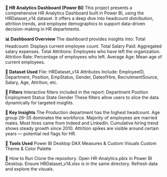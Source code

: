 **💼 HR Analytics Dashboard (Power BI)**
This project presents a comprehensive HR Analytics Dashboard built in Power BI, using the HRDataset_v14 dataset. It offers a deep dive into headcount distribution, attrition trends, and employee demographics to support data-driven decision-making in HR departments.

**📊 Dashboard Overview**
The dashboard provides insights into:
Total Headcount: Displays current employee count.
Total Salary Paid: Aggregated salary expenses.
Total Attritions: Employees who have left the organization.
Attrition Rate: Percentage of employees who left.
Average Age: Mean age of current employees.

**📁 Dataset Used**
File: HRDataset_v14
Attributes Include:
EmployeeID, Department, Position, EmpStatus, Gender, DateofHire, RecruitmentSource, Salary, Age, Attrition, etc.

**🎯 Filters**
Interactive filters included in the report:
Department
Position
Employment Status
State
Gender
These filters allow users to slice the data dynamically for targeted insights.

**🧠 Key Insights**
The Production department has the highest headcount.
Age group 26–35 dominates the workforce.
Majority of employees are married males.
Most hires came from Indeed and LinkedIn.
Cumulative hiring trend shows steady growth since 2010.
Attrition spikes are visible around certain years — potential red flags for HR.

**🔧 Tools Used**
Power BI Desktop
DAX Measures & Custom Visuals
Custom Theme & Color Palette

📌 How to Run
Clone the repository.
Open HR-Analytics.pbix in Power BI Desktop.
Ensure HRDataset_v14.xlsx is in the same directory.
Refresh data and explore the visuals.
